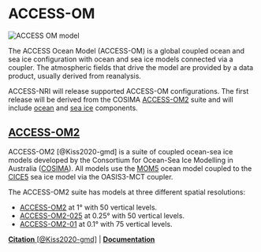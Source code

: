 
# ACCESS-OM

<!-- IMPORTANT REFERENCE 
https://forum.access-hive.org.au/t/access-om2-control-runs/258
-->
<img src="../../../assets/model-config-logos/configurations-without-titles/access-om.png" alt="ACCESS OM model" class="white-background with-border with-padding"></img>

The ACCESS Ocean Model (ACCESS-OM) is a global coupled ocean and sea ice configuration with ocean and sea ice models connected via a coupler. The atmospheric fields that drive the model are provided by a data product, usually derived from reanalysis.

ACCESS-NRI will release supported ACCESS-OM configurations. The first release will be derived from the COSIMA [ACCESS-OM2][COSIMA-models] suite and will include [ocean] and [sea ice] components.


## [ACCESS-OM2][COSIMA-models]

ACCESS-OM2 [@Kiss2020-gmd] is a suite of coupled ocean-sea ice models developed by the Consortium for Ocean-Sea Ice Modelling in Australia ([COSIMA][COSIMA]). All models use the [MOM5] ocean model coupled to the [CICE5] sea ice model via the OASIS3-MCT coupler.

The ACCESS-OM2 suite has models at three different spatial resolutions:

 - [ACCESS-OM2][ACCESS-OM2] at 1° with 50 vertical levels.
 - [ACCESS-OM2-025][ACCESS-OM2-025] at 0.25° with 50 vertical levels.
 - [ACCESS-OM2-01][ACCESS-OM2-01] at 0.1° with 75 vertical levels.

[**Citation** [@Kiss2020-gmd]][ACCESS-OM2-cite] |
[**Documentation**][ACCESS-OM2-docs]

[ocean]: ../model_components/ocean.md
[sea ice]: ../model_components/sea-ice.md

[COSIMA]: http://cosima.org.au/
[COSIMA-models]: http://cosima.org.au/index.php/models/
[MOM5]: https://github.com/mom-ocean/MOM5
[CICE5]: https://github.com/COSIMA/cice5
[ACCESS-OM2]: http://cosima.org.au/index.php/models/access-om2/
[ACCESS-OM2-025]: http://cosima.org.au/index.php/models/access-om2-025/
[ACCESS-OM2-01]: http://cosima.org.au/index.php/models/access-om2-01-2/

[ACCESS-OM2-cite]: https://gmd.copernicus.org/articles/13/401/2020/
[ACCESS-OM2-docs]: https://github.com/COSIMA/access-om2/wiki
